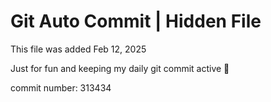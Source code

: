 # Git Auto Commit | Hidden File

This file was added Feb 12, 2025

Just for fun and keeping my daily git commit active 🤪

commit number: 313434
